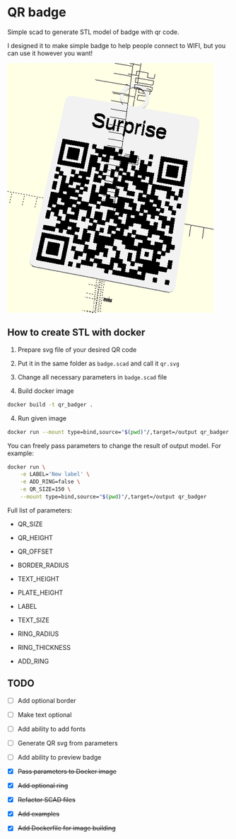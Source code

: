 # QR badge

Simple scad to generate STL model of badge with qr code.

I designed it to make simple badge to help people connect to WIFI, but you can use it however you want!

![example image](./img/surprise.png)

## How to create STL with docker

1. Prepare svg file of your desired QR code

2. Put it in the same folder as ```badge.scad``` and call it ```qr.svg```

2. Change all necessary parameters in ```badge.scad``` file

3. Build docker image

```bash
docker build -t qr_badger .
```

4. Run given image

```bash
docker run --mount type=bind,source="$(pwd)"/,target=/output qr_badger
```

You can freely pass parameters to change the result of output model. For example:

```bash
docker run \
    -e LABEL='New label' \
    -e ADD_RING=false \
    -e QR_SIZE=150 \
    --mount type=bind,source="$(pwd)"/,target=/output qr_badger
```

Full list of parameters:

- QR_SIZE

- QR_HEIGHT

- QR_OFFSET

- BORDER_RADIUS

- TEXT_HEIGHT

- PLATE_HEIGHT

- LABEL

- TEXT_SIZE

- RING_RADIUS

- RING_THICKNESS

- ADD_RING

## TODO

- [ ] Add optional border

- [ ] Make text optional

- [ ] Add ability to add fonts

- [ ] Generate QR svg from parameters

- [ ] Add ability to preview badge

- [x] ~~Pass parameters to Docker image~~

- [x] ~~Add optional ring~~

- [x] ~~Refactor SCAD files~~

- [x] ~~Add examples~~

- [x] ~~Add Dockerfile for image building~~
